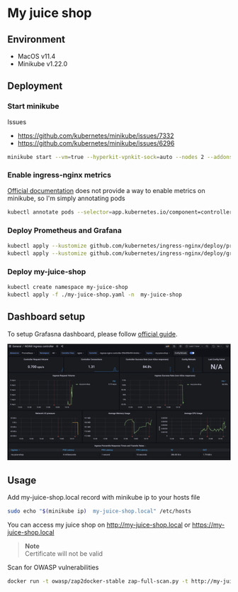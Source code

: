 # My juice shop

## Environment

- MacOS v11.4
- Minikube v1.22.0

## Deployment

### Start minikube

Issues
- https://github.com/kubernetes/minikube/issues/7332
- https://github.com/kubernetes/minikube/issues/6296

```sh
minikube start --vm=true --hyperkit-vpnkit-sock=auto --nodes 2 --addons ingress  
```

### Enable ingress-nginx metrics

[Official documentation](https://kubernetes.github.io/ingress-nginx/user-guide/monitoring/) does not provide a way to enable metrics on minikube, so I'm simply annotating pods

```sh
kubectl annotate pods --selector=app.kubernetes.io/component=controller -n ingress-nginx prometheus\.io/scrape="true" prometheus\.io/port="10254"
```

### Deploy Prometheus and Grafana

```sh
kubectl apply --kustomize github.com/kubernetes/ingress-nginx/deploy/prometheus/
kubectl apply --kustomize github.com/kubernetes/ingress-nginx/deploy/grafana/
```

### Deploy my-juice-shop

```sh
kubectl create namespace my-juice-shop
kubectl apply -f ./my-juice-shop.yaml -n  my-juice-shop
```

## Dashboard setup

To setup Grafasna dashboard, please follow [official guide](https://kubernetes.github.io/ingress-nginx/user-guide/monitoring/#grafana). 

![dashboard](grafana.png)


## Usage

Add my-juice-shop.local record with minikube ip to your hosts file

```sh
sudo echo "$(minikube ip)  my-juice-shop.local" /etc/hosts
```

You can access my juice shop on http://my-juice-shop.local or https://my-juice-shop.local

> **Note**  
> Certificate will not be valid

Scan for OWASP vulnerabilities

```sh
docker run -t owasp/zap2docker-stable zap-full-scan.py -t http://my-juice-shop.local
```

